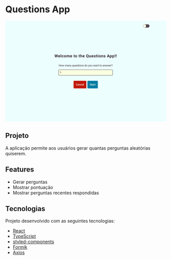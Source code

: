 # Questions App
<div>
  <img src=".github/cover.jpg" alt="" />
</div>

## Projeto
A aplicação permite aos usuários gerar quantas perguntas aleatórias quiserem.

## Features
- Gerar perguntas
- Mostrar pontuação
- Mostrar perguntas recentes respondidas

## Tecnologias
Projeto desenvolvido com as seguintes tecnologias:
- [React](https://pt-br.reactjs.org/)
- [TypeScript](https://www.typescriptlang.org/)
- [styled-components](https://styled-components.com/)
- [Formik](https://formik.org/)
- [Axios](https://axios-http.com/)
